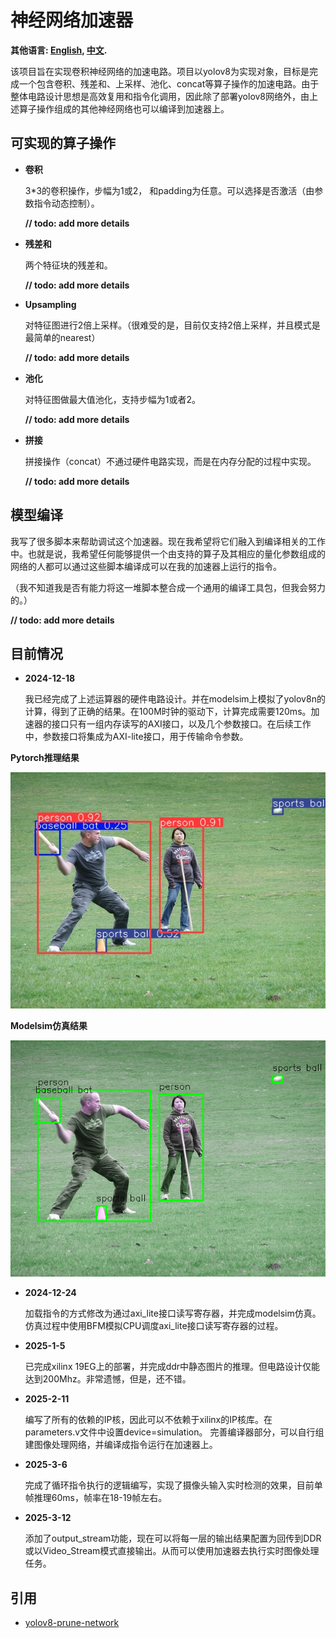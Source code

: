 # 神经网络加速器
**其他语言: [English](DevLog.md), [中文](DevLog_zh.md).**

该项目旨在实现卷积神经网络的加速电路。项目以yolov8为实现对象，目标是完成一个包含卷积、残差和、上采样、池化、concat等算子操作的加速电路。由于整体电路设计思想是高效复用和指令化调用，因此除了部署yolov8网络外，由上述算子操作组成的其他神经网络也可以编译到加速器上。

## 可实现的算子操作
- **卷积**
  
  3*3的卷积操作，步幅为1或2， 和padding为任意。可以选择是否激活（由参数指令动态控制）。
  
  **// todo: add more details**
- **残差和**

  两个特征块的残差和。 
  
  **// todo: add more details**
- **Upsampling**

  对特征图进行2倍上采样。（很难受的是，目前仅支持2倍上采样，并且模式是最简单的nearest）
  
  **// todo: add more details**
- **池化**

  对特征图做最大值池化，支持步幅为1或者2。
  
  **// todo: add more details**
- **拼接**
  
  拼接操作（concat）不通过硬件电路实现，而是在内存分配的过程中实现。 
  
  **// todo: add more details**

## 模型编译
  我写了很多脚本来帮助调试这个加速器。现在我希望将它们融入到编译相关的工作中。也就是说，我希望任何能够提供一个由支持的算子及其相应的量化参数组成的网络的人都可以通过这些脚本编译成可以在我的加速器上运行的指令。 
  
  （我不知道我是否有能力将这一堆脚本整合成一个通用的编译工具包，但我会努力的。）

  **// todo: add more details**

## 目前情况
- **2024-12-18**
  
  我已经完成了上述运算器的硬件电路设计。并在modelsim上模拟了yolov8n的计算，得到了正确的结果。在100M时钟的驱动下，计算完成需要120ms。加速器的接口只有一组内存读写的AXI接口，以及几个参数接口。在后续工作中，参数接口将集成为AXI-lite接口，用于传输命令参数。

**Pytorch推理结果** 

![image](./script/torch_result.jpg)

**Modelsim仿真结果** 

![image](./script/after_nms.png)

- **2024-12-24**

  加载指令的方式修改为通过axi_lite接口读写寄存器，并完成modelsim仿真。仿真过程中使用BFM模拟CPU调度axi_lite接口读写寄存器的过程。

- **2025-1-5**

  已完成xilinx 19EG上的部署，并完成ddr中静态图片的推理。但电路设计仅能达到200Mhz。非常遗憾，但是，还不错。

- **2025-2-11**

  编写了所有的依赖的IP核，因此可以不依赖于xilinx的IP核库。在parameters.v文件中设置device=simulation。
  完善编译器部分，可以自行组建图像处理网络，并编译成指令运行在加速器上。

- **2025-3-6**

  完成了循环指令执行的逻辑编写，实现了摄像头输入实时检测的效果，目前单帧推理60ms，帧率在18-19帧左右。

- **2025-3-12**
  
  添加了output_stream功能，现在可以将每一层的输出结果配置为回传到DDR或以Video_Stream模式直接输出。从而可以使用加速器去执行实时图像处理任务。

## 引用
- [yolov8-prune-network](https://github.com/ybai789/yolov8-prune-network-slimming)